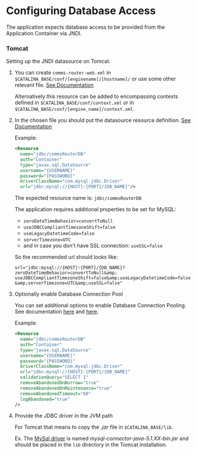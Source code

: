 Configuring Database Access
==

The application expects database access to be provided
from the Application Container via JNDI.

### Tomcat

Setting up the JNDI datasource on Tomcat.

1. You can create `comms-router-web.xml` in `$CATALINA_BASE/conf/[enginename]/[hostname]/`
    or use some other relevant file. [See Documentation][1]

    Alternatively this resource can be added to encompassing contexts defined 
    in `$CATALINA_BASE/conf/context.xml` or in `$CATALINA_BASE/conf/[engine_name]/context.xml`.

2. In the chosen file you should put the datasource resource definition. [See Documentation][2]

    Example:

    ```xml
    <Resource
      name="jdbc/commsRouterDB"
      auth="Container"
      type="javax.sql.DataSource"
      username="{USERNAME}"
      password="{PASSWORD}"
      driverClassName="com.mysql.jdbc.Driver"
      url="jdbc:mysql://{HOST}:{PORT}/{DB_NAME}"/>
    ```

    The expected resource name is: `jdbc/commsRouterDB`

    The application requires additional properties to be set for MySQL:

    - `zeroDateTimeBehavior=convertToNull`
    - `useJDBCCompliantTimezoneShift=false`
    - `useLegacyDatetimeCode=false`
    - `serverTimezone=UTC`
    - and in case you don't have SSL connection: `useSSL=false`

    So the recommended url should looks like:

    `url="jdbc:mysql://{HOST}:{PORT}/{DB_NAME}?zeroDateTimeBehavior=convertToNull&amp;
    useJDBCCompliantTimezoneShift=false&amp;useLegacyDatetimeCode=false&amp;serverTimezone=UTC&amp;useSSL=false"`

3. Optionally enable Database Connection Pool

    You can set additional options to enable Database Connection Pooling. See documentation [here][3] and [here][4].
    
    Example:
    
    ```xml
    <Resource
      name="jdbc/commsRouterDB"
      auth="Container"
      type="javax.sql.DataSource"
      username="{USERNAME}"
      password="{PASSWORD}"
      driverClassName="com.mysql.jdbc.Driver"
      url="jdbc:mysql://{HOST}:{PORT}/{DB_NAME}"
      validationQuery="SELECT 1"
      removeAbandonedOnBorrow="true"
      removeAbandonedOnMaintenance="true"
      removeAbandonedTimeout="60"
      logAbandoned="true"
    />
    ```
    

4. Provide the JDBC driver in the JVM path

    For Tomcat that means to copy the _.jar_ file in `$CATALINA_BASE/lib`.

    Ex. The [MySql driver][5] is named _mysql-connector-java-5.1.XX-bin.jar_ and
    should be placed in the `lib` directory in the Tomcat installation.

[1]: https://tomcat.apache.org/tomcat-8.0-doc/config/context.html  "Apache Tomcat 8 Configuration Reference"
[2]: https://tomcat.apache.org/tomcat-8.0-doc/jndi-datasource-examples-howto.html "JNDI Datasource HOW-TO"
[3]: https://tomcat.apache.org/tomcat-8.0-doc/jndi-datasource-examples-howto.html#Database_Connection_Pool_(DBCP_2)_Configurations "Database Connection Pool (DBCP 2) Configurations"
[4]: http://commons.apache.org/proper/commons-dbcp/configuration.html "BasicDataSource Configuration Parameters"
[5]: https://dev.mysql.com/downloads/connector/j/5.1.html "MySQL Connector/J"
